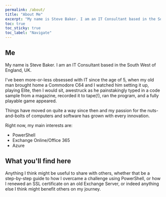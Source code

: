 ```yaml
---
permalink: /about/
title: "About Me"
excerpt: "My name is Steve Baker. I am an IT Consultant based in the South West of England, UK."
toc: true
toc_sticky: true
toc_label: "Navigate"
---
```


## Me

My name is Steve Baker. I am an IT Consultant based in the South West of England, UK.

I've been more-or-less obsessed with IT since the age of 5, when my old man brought home a Commodore C64 and I watched him setting it up, playing Elite, then I would sit, awestruck as he painstakingly typed in a code sample from a magazine, recorded it to tape(!), ran the program, and a fully playable game appeared.

Things have moved on quite a way since then and my passion for the nuts-and-bolts of computers and software has grown with every innovation.

Right now, my main interests are:

- PowerShell
- Exchange Online/Office 365
- Azure

## What you'll find here

Anything I think might be useful to share with others, whether that be a step-by-step guide to how I overcame a challenge using PowerShell, or how I renewed an SSL certificate on an old Exchange Server, or indeed anything else I think might benefit others on my journey.